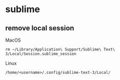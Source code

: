 # sublime 

## remove local session

MacOS
```
rm ~/Library/Application\ Support/Sublime\ Text\ 3/Local/Session.sublime_session
```

Linux
```
/home/<username>/.config/sublime-text-3/Local/
```